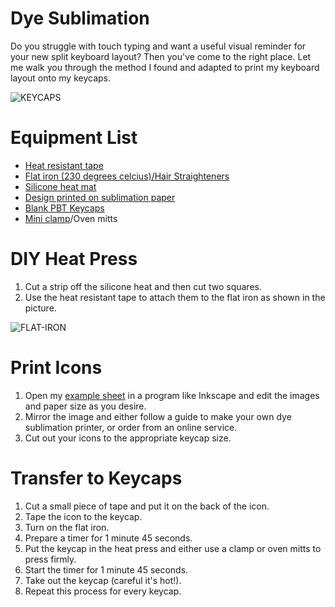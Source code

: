 # Dye Sublimation

Do you struggle with touch typing and want a useful visual reminder for your new split keyboard layout? Then you've come to the right place. Let me walk you through the method I found and adapted to print my keyboard layout onto my keycaps. 

![KEYCAPS](https://github.com/theoriseconcepts/ISRTCorne/branch/main/doc/images/keycaps.jpg)

# Equipment List

- [Heat resistant tape](https://www.amazon.co.uk/dp/B07FBGPB96)
- [Flat iron (230 degrees celcius)/Hair Straighteners](https://www.amazon.co.uk/Remington-Straight-Straighteners-Variable-Temperature/dp/B005BNMWQQ/ref=sr_1_1)
- [Silicone heat mat](https://www.amazon.co.uk/dp/B0C6JPV1LY)
- [Design printed on sublimation paper](https://www.etsy.com/uk/listing/1705521454/custom-sublimation-prints-large-a2-a3-a4)
- [Blank PBT Keycaps](https://mechboards.co.uk/products/split-keyboard-dsa-blank-keycaps)
- [Mini clamp](https://www.amazon.co.uk/IRWIN-QUICK-GRIP-150mm-Mini-Clamp/dp/B001DZQ3IE/ref=sr_1_2)/Oven mitts

# DIY Heat Press

1. Cut a strip off the silicone heat and then cut two squares.
2. Use the heat resistant tape to attach them to the flat iron as shown in the picture.

![FLAT-IRON](https://github.com/theoriseconcepts/ISRTCorne/branch/main/doc/images/flat-iron.jpg)

# Print Icons

1. Open my [example sheet](https://github.com/theoriseconcepts/ISRTCorne/branch/main/doc/images/dyesub.svg) in a program like Inkscape and edit the images and paper size as you desire.
2. Mirror the image and either follow a guide to make your own dye sublimation printer, or order from an online service.
3. Cut out your icons to the appropriate keycap size.

# Transfer to Keycaps

1. Cut a small piece of tape and put it on the back of the icon.
2. Tape the icon to the keycap.
3. Turn on the flat iron.
4. Prepare a timer for 1 minute 45 seconds.
5. Put the keycap in the heat press and either use a clamp or oven mitts to press firmly.
6. Start the timer for 1 minute 45 seconds.
7. Take out the keycap (careful it's hot!).
8. Repeat this process for every keycap.